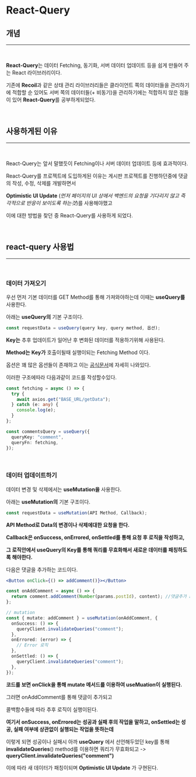 # React-Query

## **개념**

---

<br>

**React-Query**는 데이터 Fetching, 동기화, 서버 데이터 업데이트 등을 쉽게 만들어 주는 React 라이브러리이다.

기존에 **Recoil**과 같은 상태 관리 라이브러리들은 클라이언트 쪽의 데이터들을 관리하기에 적합할 순 있어도
서버 쪽의 데이터들(+ 비동기)을 관리하기에는 적합하지 않은 점들이 있어 **React-Query**를 공부하게되었다.

<br>

## **사용하게된 이유**

---

<br>

React-Query는 앞서 말했듯이 Fetching이나 서버 데이터 업데이트 등에 효과적이다.

React-Query를 프로젝트에 도입하게된 이유는 게시판 프로젝트를 진행하던중에 댓글의 작성, 수정, 삭제를 개발하면서

**Optimistic UI Update** (_먼저 페이지의 UI 상에서 백엔드의 요청을 기다리지 않고 즉각적으로 반응이 보이도록 하는것_)를 사용해야했고

이에 대한 방법을 찾던 중 React-Query를 사용하게 되었다.

<br>

## **react-query 사용법**

---

<br>

### **데이터 가져오기**

우선 먼저 기본 데이터를 GET Method를 통해 가져와야하는데 이때는 **useQuery를** 사용한다.

아래는 **useQuery의** 기본 구조이다.

```typescript
const requestData = useQuery(query key, query method, 옵션);
```

**Key는** 추후 업데이트가 일어난 후 변화된 데이터를 적용하기위해 사용된다.

**Method는** **Key가** 호출이될때 실행이되는 Fetching Method 이다.

옵션은 꽤 많은 옵션들이 존재하고 이는 [공식문서](https://tanstack.com/query/v4)에 자세히 나와있다.

이러한 구조에따라 다음과같이 코드를 작성할수있다.

```typescript
const fetching = async () => {
  try {
    await axios.get("BASE_URL/getData");
  } catch (e: any) {
    console.log(e);
  }
};

const commentsQuery = useQuery({
  queryKey: "comment",
  queryFn: fetching,
});
```

<br>

### **데이터 업데이트하기**

데이터 변경 및 삭제에서는 **useMutation을** 사용한다.

아래는 **useMutation의** 기본 구조이다.

```typescript
const requestData = useMutation(API Method, Callback);
```

**API Method로 Data의 변경이나 삭제에대한 요청을 한다.**

**Callback은 onSuccess, onErrored, onSettled를 통해 요청 후 로직을 작성하고,**

**그 로직안에서 useQuery의 Key를 통해 쿼리를 무효화해서 새로운 데이터를 패칭하도록 해야한다.**

다음은 댓글을 추가하는 코드이다.

```jsx
<Button onClick={() => addComment()}></Button>
```

```typescript
const onAddComment = async () => {
  return comment.addComment(Number(params.postId), content); //댓글추가 api (POST)
};

// mutation
const { mutate: addComment } = useMutation(onAddComment, {
  onSuccess: () => {
    queryClient.invalidateQueries("comment");
  },
  onErrored: (error) => {
    // Error 로직
  },
  onSettled: () => {
    queryClient.invalidateQueries("comment");
  },
});
```

**코드를 보면 onClick을 통해 mutate 메서드를 이용하여 useMuation이 실행된다.**

그러면 onAddComment를 통해 댓글이 추가되고

콜백함수들에 따라 추후 로직이 실행이된다.

**여기서 onSuccess, onErrored는 성공과 실패 후의 작업을 말하고, onSettled는 성공, 실패 여부에 상관없이 실행되는 작업을 뜻하는데**

이렇게 되면 성공이나 실패시 아까 **useQuery** 에서 선언해두었던 key를 통해 **invalidateQueries**() method를 이용하면 쿼리가 무효화되고
_->_ **queryClient.invalidateQueries("comment")**

이에 따라 새 데이터가 패칭이되며 **Optimistic UI Update** 가 구현된다.
